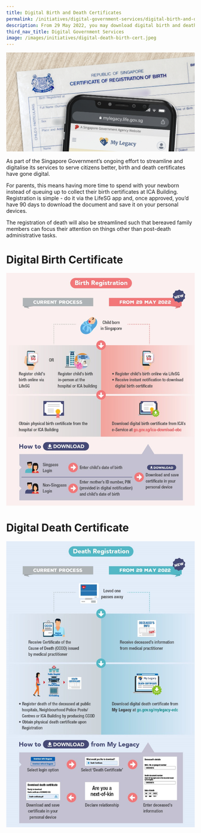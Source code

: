 ```yaml
---
title: Digital Birth and Death Certificates
permalink: /initiatives/digital-government-services/digital-birth-and-death-certs/
description: From 29 May 2022, you may download digital birth and death certificates.
third_nav_title: Digital Government Services
image: /images/initiatives/digital-death-birth-cert.jpeg
---
```

![](/images/initiatives/digital-death-birth-cert.jpeg)

As part of the Singapore Government’s ongoing effort to streamline and digitalise its services to serve citizens better, birth and death certificates have gone digital.

For parents, this means having more time to spend with your newborn instead of queuing up to collect their birth certificates at ICA Building. Registration is simple - do it via the LifeSG app and, once approved, you’d have 90 days to download the document and save it on your personal devices.

The registration of death will also be streamlined such that bereaved family members can focus their attention on things other than post-death administrative tasks.

# Digital Birth Certificate

![Birth Registration Process](/images/initiatives/Birth-Registration-Process.jpg)

# Digital Death Certificate

![Death Registration Process](/images/initiatives/Death-Registration-Process.jpg)